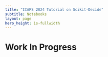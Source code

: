 ```yaml
---
title: "ICAPS 2024 Tutorial on Scikit-Decide"
subtitle: Notebooks
layout: page
hero_height: is-fullwidth
---
```


# Work In Progress